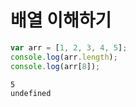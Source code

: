 # 배열 이해하기

```javascript
var arr = [1, 2, 3, 4, 5];
console.log(arr.length);
console.log(arr[8]);
```

```
5
undefined
```
